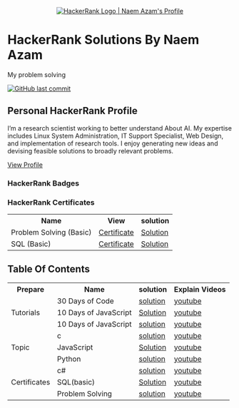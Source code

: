 <p align="center">
    <a href="https://www.hackerrank.com/naemazam">
        <img alt="HackerRank Logo | Naem Azam's Profile" src="https://hrcdn.net/fcore/assets/brand/typemark_60x200-7435b42d20.svg" >
    </a>
</p>

# HackerRank Solutions By Naem Azam

My problem solving 

[![GitHub last commit](https://img.shields.io/github/last-commit/naemazam/HackerRank-Solutions)](https://github.com/naemazam/HackerRank-Solutions/commits/main)


## Personal HackerRank Profile
I’m a research scientist working to better understand About AI. My expertise includes Linux System Administration, IT Support Specialist, Web Design, and implementation of research tools. I enjoy generating new ideas and devising feasible solutions to broadly relevant problems.

[View Profile](https://www.hackerrank.com/naemazam)

### HackerRank Badges


### HackerRank Certificates
<table>  
<tr>  
<th>Name</th>   
<th>View</th> 
    <th>solution</th>
</tr>  
<tr>  
<td>Problem Solving (Basic) </td>  
<td> <a href="https://www.hackerrank.com/certificates/61f93ebd5633"> Certificate</td>
    <td><a href="Certificates%20solution">Solution</td> 
</tr>  
<tr>  
<td>SQL (Basic)</td>  
<td><a href="https://www.hackerrank.com/certificates/2b9ce50f3cbe">Certificate</td>   
    <td><a href="Certificates%20solution">Solution</td> 
</tr>  
</table>

## Table Of Contents


<table style="width:100%">
  <tr>
  <th>Prepare</th>
    <th>Name</th>
    <th>solution</th>
    <th>Explain Videos</th>
  </tr>
  <tr>
    <td rowspan="3">Tutorials</td>
    <td>30 Days of Code</td>
    <td> <a href="30%20Days%20of%20Code"> solution</td>  
<td><a href="30%20Days%20of%20Code">youtube</td> 
  </tr>
  <tr>
    <td>10 Days of JavaScript</td>
    <td><a href="10%20Days%20of%20JavaScript/README.md">Solution</td>  
    <td><a href="30%20Days%20of%20Code">youtube</td> 
  </tr>
  <tr>
    <td>10 Days of JavaScript</td>
    <td> <a href="30%20Days%20of%20Code"> solution</td>  
<td><a href="30%20Days%20of%20Code">youtube</td> 
  </tr>
  
  <tr>
    <td rowspan="3">Topic</td>
    <td>c</td>
    <td> <a href=""> solution</td>  
<td><a href="">youtube</td> 
  </tr>
  <tr>
    <td>JavaScript</td>
    <td><a href="">Solution</td>  
    <td><a href="">youtube</td> 
  </tr>
  <tr>
    <td>Python</td>
    <td> <a href=""> solution</td>  
<td><a href="">youtube</td> 
  </tr>
    <tr>
    <td rowspan="3">Certificates</td>
    <td>c#</td>
    <td> <a href="Certificates%20solution"> solution</td>  
<td><a href="">youtube</td> 
  </tr>
  <tr>
    <td>SQL(basic)</td>
    <td><a href="Certificates%20solution">Solution</td>  
    <td><a href="">youtube</td> 
  </tr>
  <tr>
    <td>Problem Solving</td>
    <td> <a href="Certificates%20solution"> solution</td>  
<td><a href="">youtube</td> 
  </tr>
</table>
